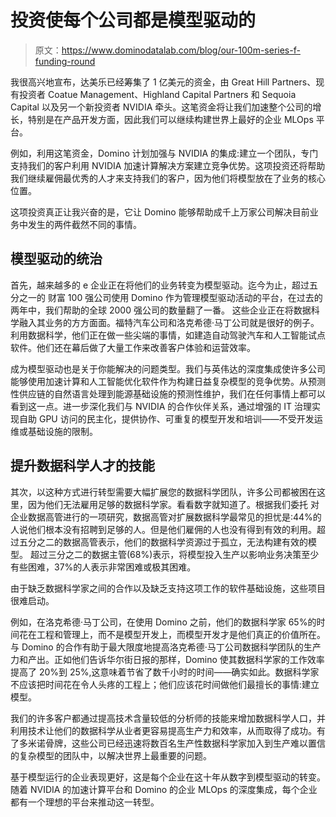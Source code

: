 # 投资使每个公司都是模型驱动的

> 原文：<https://www.dominodatalab.com/blog/our-100m-series-f-funding-round>

我很高兴地宣布，达美乐已经筹集了 1 亿美元的资金，由 Great Hill Partners、现有投资者 Coatue Management、Highland Capital Partners 和 Sequoia Capital 以及另一个新投资者 NVIDIA 牵头。这笔资金将让我们加速整个公司的增长，特别是在产品开发方面，因此我们可以继续构建世界上最好的企业 MLOps 平台。

例如，利用这笔资金，Domino 计划加强与 NVIDIA 的集成:建立一个团队，专门支持我们的客户利用 NVIDIA 加速计算解决方案建立竞争优势。这项投资还将帮助我们继续雇佣最优秀的人才来支持我们的客户，因为他们将模型放在了业务的核心位置。

这项投资真正让我兴奋的是，它让 Domino 能够帮助成千上万家公司解决目前业务中发生的两件截然不同的事情。

## 模型驱动的统治

首先，越来越多的 e 企业正在将他们的业务转变为模型驱动。迄今为止，超过五分之一的 财富 100 强公司使用 Domino 作为管理模型驱动活动的平台，在过去的两年中，我们帮助的全球 2000 强公司的数量翻了一番。 这些企业正在将数据科学融入其业务的方方面面。福特汽车公司和洛克希德·马丁公司就是很好的例子。利用数据科学，他们正在做一些尖端的事情，如建造自动驾驶汽车和人工智能试点软件。他们还在幕后做了大量工作来改善客户体验和运营效率。

成为模型驱动也是关于你能解决的问题类型。我们与英伟达的深度集成使许多公司能够使用加速计算和人工智能优化软件作为构建日益复杂模型的竞争优势。从预测性供应链的自然语言处理到能源基础设施的预测性维护，我们在任何事情上都可以看到这一点。进一步深化我们与 NVIDIA 的合作伙伴关系，通过增强的 IT 治理实现自助 GPU 访问的民主化，提供协作、可重复的模型开发和培训——不受开发运维或基础设施的限制。

## 提升数据科学人才的技能

其次，以这种方式进行转型需要大幅扩展您的数据科学团队，许多公司都被困在这里，因为他们无法雇用足够的数据科学家。看看数字就知道了。根据我们委托 对企业数据高管进行的一项研究，数据高管对扩展数据科学最常见的担忧是:44%的人说他们根本没有招聘到足够的人。但是他们雇佣的人也没有得到有效的利用。超过五分之二的数据高管表示，他们的数据科学资源过于孤立，无法构建有效的模型。 超过三分之二的数据主管(68%)表示，将模型投入生产以影响业务决策至少有些困难，37%的人表示非常困难或极其困难。

由于缺乏数据科学家之间的合作以及缺乏支持这项工作的软件基础设施，这些项目很难启动。

例如，在洛克希德·马丁公司，在使用 Domino 之前，他们的数据科学家 65%的时间花在工程和管理上，而不是模型开发上，而模型开发才是他们真正的价值所在。与 Domino 的合作有助于最大限度地提高洛克希德·马丁公司数据科学团队的生产力和产出。正如他们告诉华尔街日报的那样，Domino 使其数据科学家的工作效率提高了 20%到 25%,这意味着节省了数千小时的时间——确实如此。数据科学家不应该把时间花在令人头疼的工程上；他们应该花时间做他们最擅长的事情:建立模型。

我们的许多客户都通过提高技术含量较低的分析师的技能来增加数据科学人口，并利用技术让他们的数据科学从业者更容易提高生产力和效率，从而取得了成功。有了多米诺骨牌，这些公司已经迅速将数百名生产性数据科学家加入到生产难以置信的复杂模型的团队中，以解决世界上最重要的问题。

基于模型运行的企业表现更好，这是每个企业在这十年从数字到模型驱动的转变。随着 NVIDIA 的加速计算平台和 Domino 的企业 MLOps 的深度集成，每个企业都有一个理想的平台来推动这一转型。